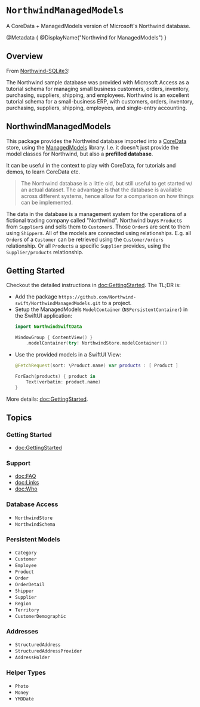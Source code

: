 # ``NorthwindManagedModels``

A CoreData + ManagedModels version of Microsoft's Northwind database.

@Metadata {
  @DisplayName("Northwind for ManagedModels")
}

## Overview

From [Northwind-SQLite3](https://github.com/jpwhite3/northwind-SQLite3):

The Northwind sample database was provided with Microsoft Access as a 
tutorial schema for managing small business customers, orders, inventory, 
purchasing, suppliers, shipping, and employees. 
Northwind is an excellent tutorial schema for a small-business ERP, with
customers, orders, inventory, purchasing, suppliers, shipping, employees, and 
single-entry accounting.

## NorthwindManagedModels

This package provides the Northwind database imported into a 
[CoreData](https://developer.apple.com/documentation/coredata)
store, using the
[ManagedModels](https://github.com/Data-swift/ManagedModels/)
library.
I.e. it doesn't just provide the model classes for Northwind,
but also a **prefilled database**.

It can be useful in the context to play with CoreData, for tutorials
and demos, to learn CoreData etc.

> The Northwind database is a little old, but still useful to get started w/ an 
> actual dataset. The advantage is that the database is available across 
> different systems, hence allow for a comparison on how things can be 
> implemented.

The data in the database is a management system for the operations of a
fictional trading company called "Northwind".
Northwind buys ``Product``s from ``Supplier``s and sells them to ``Customer``s.
Those ``Order``s are sent to them using ``Shipper``s.
All of the models are connected using relationships. E.g. all ``Order``s
of a ``Customer`` can be retrieved using the ``Customer/orders`` relationship.
Or all ``Product``s a specific ``Supplier`` provides, using the
``Supplier/products`` relationship.


## Getting Started

Checkout the detailed instructions in <doc:GettingStarted>.
The TL;DR is:
- Add the package `https://github.com/Northwind-swift/NorthwindManagedModels.git`
  to a project.
- Setup the ManagedModels `ModelContainer` (`NSPersistentContainer`)
  in the SwiftUI application:
  ```swift
  import NorthwindSwiftData

  WindowGroup { ContentView() }
      .modelContainer(try! NorthwindStore.modelContainer())
  ```
- Use the provided models in a SwiftUI View:
  ```swift
  @FetchRequest(sort: \Product.name) var products : [ Product ]

  ForEach(products) { product in 
      Text(verbatim: product.name) 
  }
  ```

More details: <doc:GettingStarted>.


## Topics

### Getting Started

- <doc:GettingStarted>

### Support

- <doc:FAQ>
- <doc:Links>
- <doc:Who>

### Database Access

- ``NorthwindStore``
- ``NorthwindSchema``

### Persistent Models

- ``Category``
- ``Customer``
- ``Employee``
- ``Product``
- ``Order``
- ``OrderDetail``
- ``Shipper``
- ``Supplier``
- ``Region``
- ``Territory``
- ``CustomerDemographic``

### Addresses

- ``StructuredAddress``
- ``StructuredAddressProvider``
- ``AddressHolder``

### Helper Types

- ``Photo``
- ``Money``
- ``YMDDate``
